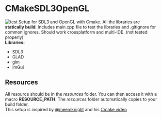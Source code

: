# CMakeSDL3OpenGL
![test](resources/img.png)
Setup for SDL3 and OpenGL with Cmake.
All the libraries are **statically build**.
Includes main.cpp file to test the libraries and .gitignore for common ignores.
Should work crossplatform and multi-IDE. (not tested properly)
<br>
**Libraries:**
* SDL3
* GLAD
* glm
* ImGui

## Resources
All resource should be in the _resources_ folder. You can then access it with a macro **RESOURCE_PATH**. The _resources_ folder automatically copies to your build folder.
<br>
This setup is inspired by [@meemknight](https://github.com/meemknight) and his [Cmake video](https://www.youtube.com/watch?v=IBgfeZME2Vw)


